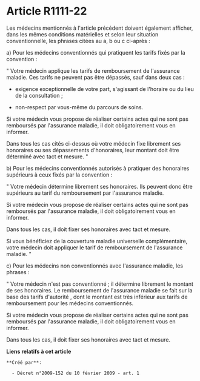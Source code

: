 # Article R1111-22

Les médecins mentionnés à l'article précédent doivent également afficher, dans les mêmes conditions matérielles et selon leur
situation conventionnelle, les phrases citées au a, b ou c ci-après : 

a) Pour les médecins conventionnés qui pratiquent les tarifs fixés par la convention : 

" Votre médecin applique les tarifs de remboursement de l'assurance maladie. Ces tarifs ne peuvent pas être dépassés, sauf
dans deux cas : 

- exigence exceptionnelle de votre part, s'agissant de l'horaire ou du lieu de la consultation ; 

- non-respect par vous-même du parcours de soins. 

Si votre médecin vous propose de réaliser certains actes qui ne sont pas remboursés par l'assurance maladie, il doit
obligatoirement vous en informer. 

Dans tous les cas cités ci-dessus où votre médecin fixe librement ses honoraires ou ses dépassements d'honoraires, leur
montant doit être déterminé avec tact et mesure. " 

b) Pour les médecins conventionnés autorisés à pratiquer des honoraires supérieurs à ceux fixés par la convention : 

" Votre médecin détermine librement ses honoraires. Ils peuvent donc être supérieurs au tarif du remboursement par
l'assurance maladie. 

Si votre médecin vous propose de réaliser certains actes qui ne sont pas remboursés par l'assurance maladie, il doit
obligatoirement vous en informer. 

Dans tous les cas, il doit fixer ses honoraires avec tact et mesure. 

Si vous bénéficiez de la couverture maladie universelle complémentaire, votre médecin doit appliquer le tarif de
remboursement de l'assurance maladie. " 

c) Pour les médecins non conventionnés avec l'assurance maladie, les phrases : 

" Votre médecin n'est pas conventionné ; il détermine librement le montant de ses honoraires. Le remboursement de l'assurance
maladie se fait sur la base des  tarifs d'autorité , dont le montant est très inférieur aux tarifs de remboursement pour les
médecins conventionnés. 

Si votre médecin vous propose de réaliser certains actes qui ne sont pas remboursés par l'assurance maladie, il doit
obligatoirement vous en informer. 

Dans tous les cas, il doit fixer ses honoraires avec tact et mesure.

**Liens relatifs à cet article**

	**Créé par**:

	  - Décret n°2009-152 du 10 février 2009 - art. 1
